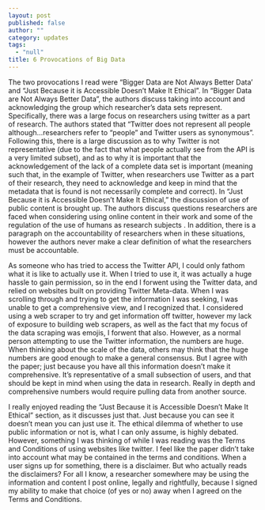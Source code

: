 ```yaml
---
layout: post
published: false
author: ""
category: updates
tags: 
  - "null"
title: 6 Provocations of Big Data
---
```



The two provocations I read were “Bigger Data are Not Always Better Data’ and “Just Because it is Accessible Doesn’t Make It Ethical”. In “Bigger Data are Not Always Better Data”, the authors discuss taking into account and acknowledging the group which researcher’s data sets represent. Specifically, there was a large focus on researchers using twitter as a part of research. The authors stated that “Twitter does not represent all people although…researchers refer to “people” and Twitter users as synonymous”. Following this, there is a large discussion as to why Twitter is not representative (due to the fact that what people actually see from the API is a very limited subset), and as to why it is important that the acknowledgement of the lack of a complete data set is important (meaning such that, in the example of Twitter, when researchers use Twitter as a part of their research, they need to acknowledge and keep in mind that the metadata that is found is not necessarily complete and correct). In  “Just Because it is Accessible Doesn’t Make It Ethical,” the discussion of use of public content is brought up. The authors  discuss questions researchers are faced when considering using online content in their work and some of the regulation of the use of humans as research subjects . In addition, there is a paragraph on the accountability of researchers when in these situations, however the authors never make a clear definition of what the researchers must be accountable.

As someone who has tried to access the Twitter API, I could only fathom what it is like to actually use it. When I tried to use it, it was actually a huge hassle to gain permission, so in the end I forwent using the Twitter data, and relied on websites built on providing Twitter Meta-data. When I was scrolling through and trying to get the information I was seeking, I was unable to get a comprehensive view, and I recognized that. I considered using a web scraper to try and get information off twitter, however my lack of exposure to building web scrapers, as well as the fact that my focus of the data scraping was emojis, I forwent that also. However, as a normal person attempting to use the Twitter information, the numbers are huge. When thinking about the scale of the data, others may think that the huge numbers are good enough to make a general consensus. But I agree with the paper; just because you have all this information doesn’t make it comprehensive. It’s representative of a small subsection of users, and that should be kept in mind when using the data in research. Really in depth and comprehensive numbers would require pulling data from another source. 

I really enjoyed reading the “Just Because it is Accessible Doesn’t Make It Ethical” section, as it discusses just that. Just because you can see it doesn’t mean you can just use it. The ethical dilemma of whether to use public information or not is, what I can only assume, is highly debated. However, something I was thinking of while I was reading was the Terms and Conditions of using websites like twitter. I feel like the paper didn’t take into account what may be contained in the terms and conditions. When a user signs up for something, there is a disclaimer. But who actually reads the disclaimers? For all I know, a researcher somewhere may be using the information and content I post online, legally and rightfully, because I signed my ability to make that choice (of yes or no) away when I agreed on the Terms and Conditions.
